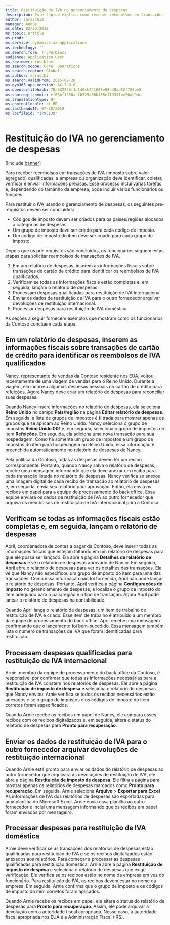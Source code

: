 ```yaml
---
title: Restituição do IVA no gerenciamento de despesas
description: Este tópico explica como receber reembolsos em transações de IVA (imposto sobre valor agregado) qualificadas.
author: saraschi2
manager: AnnBe
ms.date: 02/26/2018
ms.topic: article
ms.prod: ''
ms.service: dynamics-ax-applications
ms.technology: ''
ms.search.form: TrvPerDiems
audience: Application User
ms.reviewer: roschlom
ms.search.scope: Core, Operations
ms.search.region: Global
ms.author: saraschi
ms.search.validFrom: 2016-02-28
ms.dyn365.ops.version: AX 7.0.0
ms.openlocfilehash: 70a53282bf1d140cb24108fe98e48aa82f783be5
ms.sourcegitcommit: ef08bf1258aefb525d56bf85ef19311be26ab94c
ms.translationtype: HT
ms.contentlocale: pt-BR
ms.lasthandoff: 07/30/2019
ms.locfileid: "1795139"
---
```

# <a name="vat-recovery-in-expense-management"></a>Restituição do IVA no gerenciamento de despesas

[!include [banner](../includes/banner.md)]

Para receber reembolsos em transações de IVA (imposto sobre valor agregado) qualificadas, a empresa ou organização deve identificar, coletar, verificar e enviar informações precisas. Esse processo inclui várias tarefas e, dependendo do tamanho da empresa, pode incluir vários funcionários ou funções.

Para restituir o IVA usando o gerenciamento de despesas, os seguintes pré-requisitos devem ser concluídos:

- Códigos de imposto devem ser criados para os países/regiões alocados a categorias de despesas.
- Um grupo de imposto deve ser criado para cada código de imposto.
- Um código de imposto do item deve ser criado para cada grupo de imposto.

Depois que os pré-requisitos são concluídos, os funcionários seguem estas etapas para solicitar reembolsos de transações de IVA.

1. Em um relatório de despesas, inserem as informações fiscais sobre transações de cartão de crédito para identificar os reembolsos de IVA qualificados.
2. Verificam se todas as informações fiscais estão completas e, em seguida, lançam o relatório de despesas.
3. Processam despesas qualificadas para restituição de IVA internacional.
4. Enviar os dados de restituição de IVA para o outro fornecedor arquivar devoluções de restituição internacional.
5. Processar despesas para restituição de IVA doméstica.

As seções a seguir fornecem exemplos que mostram como os funcionários da Contoso concluem cada etapa.

## <a name="on-an-expense-report-enter-tax-information-about-credit-card-transactions-to-identify-eligible-vat-refunds"></a>Em um relatório de despesas, inserem as informações fiscais sobre transações de cartão de crédito para identificar os reembolsos de IVA qualificados

Nancy, representante de vendas da Contoso residente nos EUA, voltou recentemente de uma viagem de vendas para o Reino Unido. Durante a viagem, ela incorreu algumas despesas pessoais no cartão de crédito para refeições. Agora Nancy deve criar um relatório de despesas para reconciliar suas despesas.

Quando Nancy insere informações no relatório de despesas, ela seleciona **Reino Unido** no campo **País/região** na página **Editar relatório de despesas**. Em seguida, a lista de grupos de impostos é filtrada para mostrar apenas os grupos que se aplicam ao Reino Unido. Nancy seleciona o grupo de impostos **Reino Unido 001** e, em seguida, seleciona o grupo de impostos do item **Refeições**. Em seguida, ela adiciona uma nova transação para sua hospedagem. Como há somente um grupo de impostos e um grupo de impostos do item para hospedagem no Reino Unido, essa informação é preenchida automaticamente no relatório de despesas de Nancy.

Pela política da Contoso, todas as despesas devem ter um recibo correspondente. Portanto, quando Nancy salva o relatório de despesas, recebe uma mensagem informando que ela deve anexar um recibo para cada transação listada no relatório de despesas. Nancy verifica se anexou uma imagem digital de cada recibo de transação ao relatório de despesas e, em seguida, envia seu relatório para aprovação. Então, ela envia os recibos em papel para a equipe de processamento do back office. Essa equipe enviará os dados de restituição de IVA ao outro fornecedor que arquiva os reembolsos de restituição de IVA internacional para a Contoso.

## <a name="make-sure-that-all-tax-information-is-complete-and-then-post-the-expense-report"></a>Verificam se todas as informações fiscais estão completas e, em seguida, lançam o relatório de despesas

April, coordenadora de contas a pagar da Contoso, deve inserir todas as informações fiscais que estejam faltando em um relatório de despesas para que ele possa ser lançado. Ela abre a página **Detalhes de relatório de despesas** e vê o relatório de despesas aprovado de Nancy. Em seguida, April abre o relatório de despesas para ver os detalhes das transações. Ela vê que Nancy não especificou um grupo de imposto do item para uma das transações. Como essa informação não foi fornecida, April não pode lançar o relatório de despesas. Portanto, April verifica a página **Configurações de imposto** no gerenciamento de despesas, e localiza o grupo de imposto do item adequado para o país/região e o tipo de transação. Agora April pode lançar o relatório de despesas na contabilidade.

Quando April lança o relatório de despesas, um item de trabalho de restituição de IVA é criado. Esse item de trabalho é atribuído a um membro da equipe de processamento do back office. April recebe uma mensagem confirmando que o lançamento foi bem-sucedido. Essa mensagem também lista o número de transações de IVA que foram identificadas para restituição.

## <a name="process-expenses-that-are-eligible-for-international-vat-recovery"></a>Processam despesas qualificadas para restituição de IVA internacional

Arnie, membro da equipe de processamento do back office da Contoso, é responsável por confirmar que todas as informações necessárias para a restituição de IVA constem nos relatórios de despesas. Ele abre a página **Restituição de imposto de despesa** e seleciona o relatório de despesas que Nancy enviou. Arnie verifica se todos os recibos necessários estão anexados e se o grupo de impostos e os códigos de imposto do item corretos foram especificados.

Quando Arnie recebe os recibos em papel de Nancy, ele compara esses recibos com os recibos digitalizados e, em seguida, altera o status do relatório de despesas para **Pronto para recuperação**.

## <a name="send-vat-recovery-data-to-the-third-party-vendor-to-file-international-recovery-returns"></a>Enviar os dados de restituição de IVA para o outro fornecedor arquivar devoluções de restituição internacional

Quando Arnie está pronto para enviar os dados do relatório de despesas ao outro fornecedor que arquivará as devoluções de restituição de IVA, ele abre a página **Restituição de imposto de despesa**. Ele filtra a página para mostrar apenas os relatórios de despesas marcados como **Pronto para recuperação**. Em seguida, Arnie seleciona **Arquivo** &gt; **Exportar para Excel** As informações de IVA dos relatórios de despesas são exportadas para uma planilha do Microsoft Excel. Arnie envia essa planilha ao outro fornecedor e inclui uma mensagem informando que os recibos em papel foram enviados por mensageiro.

## <a name="process-expenses-for-domestic-vat-recovery"></a>Processar despesas para restituição de IVA doméstica

Arnie deve verificar se as transações dos relatórios de despesas estão qualificadas para restituição de IVA e se os recibos digitalizados estão anexados aos relatórios. Para começar a processar as despesas qualificadas para restituição doméstica, Arnie abre a página **Restituição de imposto de despesa** e seleciona o relatório de despesas que exige verificação. Ele verifica se os recibos estão no nome da empresa em vez do funcionário. Para restituição de IVA, os recibos devem estar no nome da empresa. Em seguida, Arnie confirma que o grupo de imposto e os códigos de imposto do item corretos foram aplicados.

Quando Arnie recebe os recibos em papel, ele altera o status do relatório de despesas para **Pronto para recuperação**. Assim, ele pode arquivar a devolução com a autoridade fiscal apropriada. Nesse caso, a autoridade fiscal apropriada nos EUA é a Administração Fiscal (IRS).
